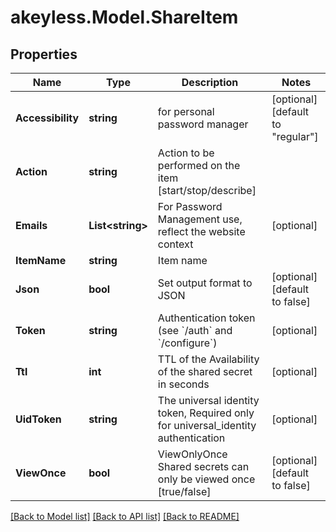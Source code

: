 # akeyless.Model.ShareItem

## Properties

Name | Type | Description | Notes
------------ | ------------- | ------------- | -------------
**Accessibility** | **string** | for personal password manager | [optional] [default to "regular"]
**Action** | **string** | Action to be performed on the item [start/stop/describe] | 
**Emails** | **List&lt;string&gt;** | For Password Management use, reflect the website context | [optional] 
**ItemName** | **string** | Item name | 
**Json** | **bool** | Set output format to JSON | [optional] [default to false]
**Token** | **string** | Authentication token (see &#x60;/auth&#x60; and &#x60;/configure&#x60;) | [optional] 
**Ttl** | **int** | TTL of the Availability of the shared secret in seconds | [optional] 
**UidToken** | **string** | The universal identity token, Required only for universal_identity authentication | [optional] 
**ViewOnce** | **bool** | ViewOnlyOnce Shared secrets can only be viewed once [true/false] | [optional] [default to false]

[[Back to Model list]](../README.md#documentation-for-models) [[Back to API list]](../README.md#documentation-for-api-endpoints) [[Back to README]](../README.md)

